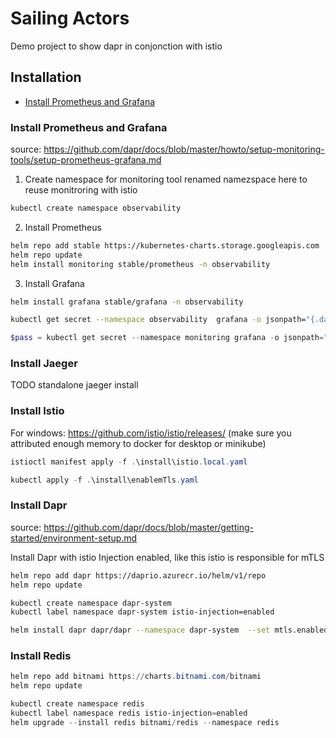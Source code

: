 # Sailing Actors

Demo project to show dapr in conjonction with istio

## Installation

  - [Install Prometheus and Grafana](#install-prometheus-and-grafana)

### Install Prometheus and Grafana
source: https://github.com/dapr/docs/blob/master/howto/setup-monitoring-tools/setup-prometheus-grafana.md

1.  Create namespace for monitoring tool
renamed namezspace here to reuse monitroring with istio

```bash
kubectl create namespace observability
```

2. Install Prometheus

```bash
helm repo add stable https://kubernetes-charts.storage.googleapis.com
helm repo update
helm install monitoring stable/prometheus -n observability 
```

3. Install Grafana

```bash
helm install grafana stable/grafana -n observability 
```


```bash
kubectl get secret --namespace observability  grafana -o jsonpath="{.data.admin-password}" | base64 --decode ; echo
```

```powershell
$pass = kubectl get secret --namespace monitoring grafana -o jsonpath="{.data.admin-password}"; [Text.Encoding]::Utf8.GetString([Convert]::FromBase64String($pass));
```

### Install Jaeger
TODO standalone jaeger install

### Install Istio
For windows: https://github.com/istio/istio/releases/
(make sure you attributed enough memory to docker for desktop or minikube)
```powershell
istioctl manifest apply -f .\install\istio.local.yaml

kubectl apply -f .\install\enablemTls.yaml
```

### Install Dapr
source: https://github.com/dapr/docs/blob/master/getting-started/environment-setup.md

Install Dapr with istio Injection enabled, like this istio is responsible for mTLS
```bash
helm repo add dapr https://daprio.azurecr.io/helm/v1/repo
helm repo update

kubectl create namespace dapr-system
kubectl label namespace dapr-system istio-injection=enabled

helm install dapr dapr/dapr --namespace dapr-system  --set mtls.enabled=false
```

### Install Redis
```powershell
helm repo add bitnami https://charts.bitnami.com/bitnami
helm repo update

kubectl create namespace redis
kubectl label namespace redis istio-injection=enabled
helm upgrade --install redis bitnami/redis --namespace redis

```


